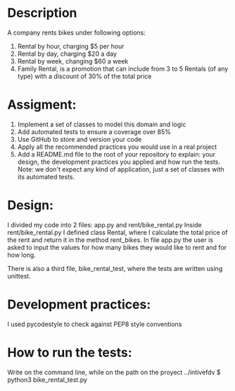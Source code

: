 # Description
A company rents bikes under following options:
1. Rental by hour, charging $5 per hour
2. Rental by day, charging $20 a day
3. Rental by week, changing $60 a week
4. Family Rental, is a promotion that can include from 3 to 5 Rentals (of any type) with a discount of 30% of the total price

# Assigment:
1. Implement a set of classes to model this domain and logic
2. Add automated tests to ensure a coverage over 85%
3. Use GitHub to store and version your code
4. Apply all the recommended practices you would use in a real project
5. Add a README.md file to the root of your repository to explain: your design, the development practices you applied and how run the tests.
Note: we don't expect any kind of application, just a set of classes with its automated tests.



# Design:
I divided my code into 2 files: app.py and rent/bike_rental.py
Inside rent/bike_rental.py I defined class Rental, where I calculate the total price of the rent and return it in the method rent_bikes.
In file app.py the user is asked to input the values for how many bikes they would like to rent and for how long.

There is also a third file, bike_rental_test, where the tests are written using unittest.

# Development practices:
I used pycodestyle to check against PEP8 style conventions

# How to run the tests:
Write on the command line, while on the path on the proyect ../intivefdv $ python3 bike_rental_test.py

